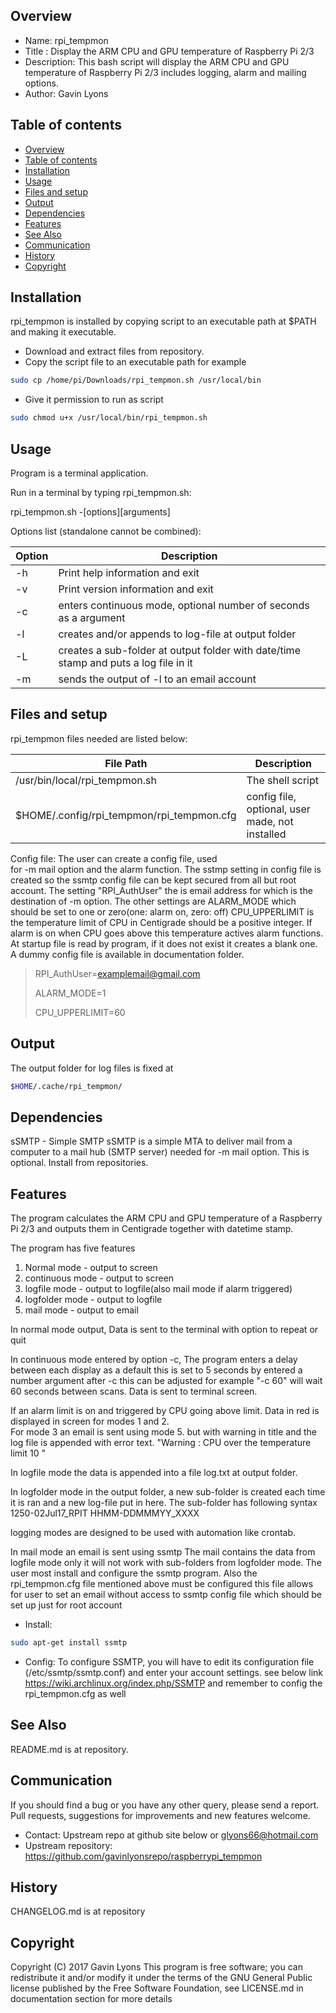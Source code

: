 Overview
--------------------------------------------
* Name: rpi_tempmon
* Title : Display the ARM CPU and GPU temperature of Raspberry Pi 2/3  
* Description: This bash script will display the ARM CPU and 
GPU temperature of Raspberry Pi 2/3 
includes logging, alarm and mailing options. 
* Author: Gavin Lyons

Table of contents
---------------------------

  * [Overview](#overview)
  * [Table of contents](#table-of-contents)
  * [Installation](#installation)
  * [Usage](#usage)
  * [Files and setup](#files-and-setup)
  * [Output](#output)
  * [Dependencies](#dependencies)
  * [Features](#features)
  * [See Also](#see-also)
  * [Communication](#communication)
  * [History](#history)
  * [Copyright](#copyright)

Installation
-----------------------------------------------
rpi_tempmon is installed by copying script to an executable 
path at $PATH and making it executable.

* Download and extract files from repository.
* Copy the script file to an executable path for example 

```sh 
sudo cp /home/pi/Downloads/rpi_tempmon.sh /usr/local/bin
```

* Give it permission to run as script 

```sh
sudo chmod u+x /usr/local/bin/rpi_tempmon.sh
```

Usage
-------------------------------------------
Program is a terminal application.

Run in a terminal by typing rpi_tempmon.sh: 

rpi_tempmon.sh -[options][arguments]

Options list (standalone cannot be combined):

| Option          | Description     |
| --------------- | --------------- |
| -h  | Print help information and exit |
| -v  | Print version information and exit |
| -c  | enters continuous mode, optional number of seconds as a argument|
| -l  | creates and/or appends to log-file at output folder |
| -L  | creates a sub-folder at output folder with date/time stamp and puts a log file in it |
| -m  | sends the output of -l to an email account |

Files and setup
-----------------------------------------
rpi_tempmon files needed are listed below:

| File Path | Description |
| ------ | ------ |
| /usr/bin/local/rpi_tempmon.sh | The  shell script |
| $HOME/.config/rpi_tempmon/rpi_tempmon.cfg | config file, optional, user made, not installed |

Config file: The user can create a  config file, used  
for -m mail option and the alarm function. 
The sstmp setting in config file is created so the ssmtp config file can be kept 
secured from all but root account. The setting "RPI_AuthUser" the is email address for 
which is the destination of -m option.
The other settings are ALARM_MODE which should be set to one or zero(one: alarm on, zero: off)
CPU_UPPERLIMIT is the temperature limit of CPU in Centigrade should be a positive integer.
If alarm is on when CPU goes above this temperature actives alarm functions. 
At startup file is read by program, if it does not exist it creates a blank one.
A dummy config file is available in documentation folder.

>
>RPI_AuthUser=examplemail@gmail.com
>
>ALARM_MODE=1
>
>CPU_UPPERLIMIT=60

Output
-------------------------------------

The output folder for log files is fixed at 

```sh
$HOME/.cache/rpi_tempmon/
```

Dependencies
-----------
sSMTP - Simple SMTP
sSMTP is a simple MTA to deliver mail from a computer to a mail hub (SMTP server)
needed for -m mail option. This is optional. Install from repositories.

Features
----------------------

The program calculates the ARM CPU and GPU temperature of 
a Raspberry Pi 2/3 and outputs them in Centigrade together with
datetime stamp.

The program has five features
1. Normal mode - output to screen
2. continuous mode - output to screen
3. logfile mode   - output to logfile(also mail mode if alarm triggered)
4. logfolder mode - output to logfile
5. mail mode  - output to email

In normal mode output, Data is sent to the terminal with option to repeat or quit

In continuous mode entered by option -c, The program enters a delay between 
each display as a default this is set to 5 seconds by entered a number argument after -c 
this can be adjusted for example "-c 60" will wait 60 seconds between scans. 
Data is sent to terminal screen.
 
If an alarm limit is on and triggered by CPU going above limit.
Data in red is displayed in screen for modes 1 and 2.  
For mode 3 an email is sent using mode 5.
but with warning in title and the log file is appended with error text.
"Warning : CPU over the temperature limit 10 "

In logfile mode the data is appended into a file log.txt at output folder. 

In logfolder mode in the output folder, a new sub-folder is created each
time it is ran and a new  log-file put in here. The sub-folder has following syntax
1250-02Jul17_RPIT HHMM-DDMMMYY_XXXX

logging modes are designed to be used with automation like crontab.

In mail mode an email is sent using ssmtp
The mail contains the data from logfile mode only it will not work with 
sub-folders from logfolder mode.
The user most install and configure the ssmtp program. 
Also the rpi_tempmon.cfg file mentioned above must be configured
this file allows for user to set an email without access to ssmtp
config file which should be set up just for root account 

* Install:
```sh
sudo apt-get install ssmtp
```

* Config:
To configure SSMTP, you will have to edit its configuration file 
(/etc/ssmtp/ssmtp.conf) and enter your account settings. see below link
https://wiki.archlinux.org/index.php/SSMTP
and remember to config the rpi_tempmon.cfg  as well

See Also
-----------
README.md is at repository.

Communication
-----------
If you should find a bug or you have any other query, 
please send a report.
Pull requests, suggestions for improvements
and new features welcome.
* Contact: Upstream repo at github site below or glyons66@hotmail.com
* Upstream repository: https://github.com/gavinlyonsrepo/raspberrypi_tempmon

History
------------------
CHANGELOG.md is at repository

Copyright
-------------
Copyright (C) 2017 Gavin Lyons 
This program is free software; you can redistribute it and/or modify
it under the terms of the GNU General Public license published by
the Free Software Foundation, see LICENSE.md in documentation section 
for more details
